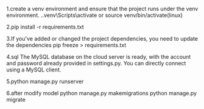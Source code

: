 1.create a venv environment and ensure that the project runs under the venv environment.
.\.venv\Scripts\activate or source venv/bin/activate(linux)

2.pip install -r requirements.txt  

3.If you've added or changed the project dependencies, 
you need to update the dependencies
pip freeze > requirements.txt

4.sql 
The MySQL database on the cloud server is ready, 
with the account and password already provided in settings.py. 
You can directly connect using a MySQL client.

5.python manage.py runserver 

6.after modify model
python manage.py makemigrations
python manage.py migrate




